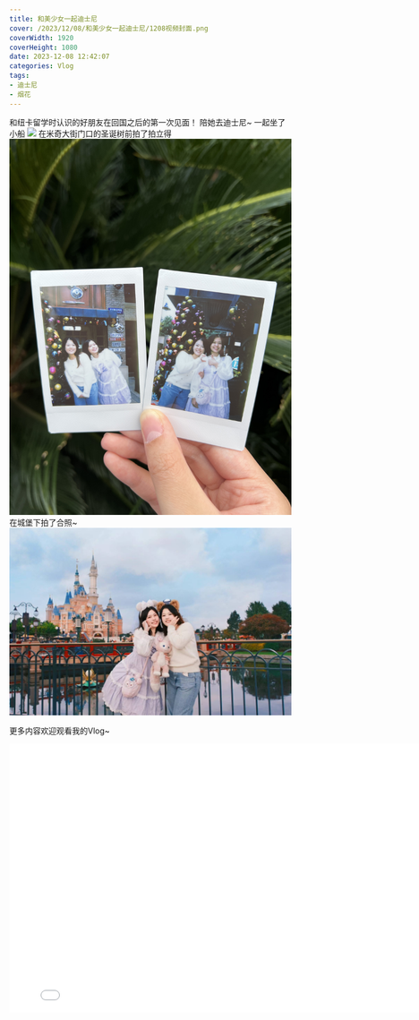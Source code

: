 ```yaml
---
title: 和美少女一起迪士尼
cover: /2023/12/08/和美少女一起迪士尼/1208视频封面.png
coverWidth: 1920
coverHeight: 1080
date: 2023-12-08 12:42:07
categories: Vlog
tags: 
- 迪士尼
- 烟花
---
```

和纽卡留学时认识的好朋友在回国之后的第一次见面！
陪她去迪士尼~
一起坐了小船
  ![](./和美少女一起迪士尼/boat.jpg)
在米奇大街门口的圣诞树前拍了拍立得
  ![](./和美少女一起迪士尼/MickyStreet.jpg)
在城堡下拍了合照~
  ![](./和美少女一起迪士尼/Castle.jpg)

更多内容欢迎观看我的Vlog~

<iframe src="//player.bilibili.com/player.html?aid=324460794&bvid=BV1ow411b7y6&cid=1358719801&p=1" scrolling="no" border="0" frameborder="no" framespacing="0" allowfullscreen="true" style="width: 800px; height:480px;"> </iframe>